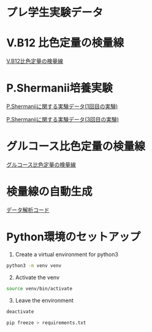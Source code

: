 # プレ学生実験データ

# V.B12 比色定量の検量線

[V.B12比色定量の検量線](clean_docs/vb12_std_final.md)

# P.Shermanii培養実験

[P.Shermaniiに関する実験データ(1回目の実験)](P_S_01.md)

[P.Shermaniiに関する実験データ(3回目の実験)](P_S_03.md)

# グルコース比色定量の検量線

[グルコース比色定量の検量線](Glucose_01.md)

# 検量線の自動生成

[データ解析コード](functions.py)

# Python環境のセットアップ

1. Create a virtual environment for python3

```Bash
python3 -m venv venv
```
2. Activate the venv

```Bash
source venv/bin/activate
```
3. Leave the environment 

```Bash
deactivate
```


```Bash
pip freeze > requirements.txt
```
